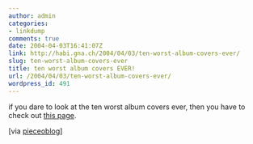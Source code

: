 ```yaml
---
author: admin
categories:
- linkdump
comments: true
date: 2004-04-03T16:41:07Z
link: http://habi.gna.ch/2004/04/03/ten-worst-album-covers-ever/
slug: ten-worst-album-covers-ever
title: ten worst album covers EVER!
url: /2004/04/03/ten-worst-album-covers-ever/
wordpress_id: 491
---
```


if you dare to look at the ten worst album covers ever, then you have to check out [this page](http://porktornado.diaryland.com/albumcover.html).

[via [pieceoblog](http://www.web-laun.ch/pieceoBlog/index.php?p=986)]
